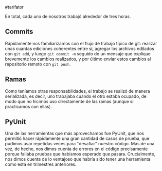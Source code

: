 #tarifator

En total, cada uno de nosotros trabajó alrededor de tres horas.

Commits
-------
Rápidamente nos familiarizamos con el flujo de trabajo típico de
git: realizar unas cuantas ediciones coherentes entre sí, agregar
los archivos editados con `git add`, y luego `git commit -m` seguido
de un mensaje que explique brevemente los cambios realizados, y por
último enviar estos cambios al repositorio remoto con `git push`.

Ramas
-----
Como teníamos otras responsabilidades, el trabajo se realizó de
manera serializada, es decir, uno trabajaba cuando el otro estaba
ocupado, de modo que no hicimos uso directamente de las ramas
(aunque sí practicamos con ellas).

PyUnit
------
Una de las herramientas que más aprovechamos fue PyUnit, que nos
permitió hacer rápidamente una gran cantidad de casos de prueba,
que pudimos usar repetidas veces para "desafiar" nuestro código.
Más de una vez, de hecho, nos dimos cuenta de errores en el código
precisamente porque fallaba pruebas que habíamos esperado que
pasara. Crucialmente, nos dimos cuenta de lo ventajoso que habría
sido tener una herramienta como esta en trimestres anteriores.
